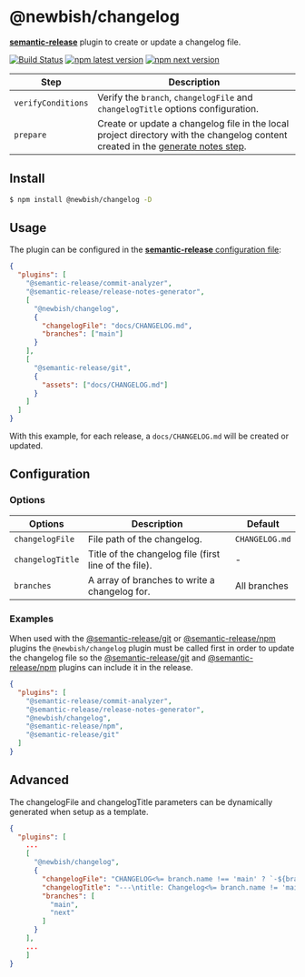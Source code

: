 # @newbish/changelog

[**semantic-release**](https://github.com/semantic-release/semantic-release) plugin to create or update a changelog file.

[![Build Status](https://github.com/semantic-release/changelog/workflows/Test/badge.svg)](https://github.com/semantic-release/changelog/actions?query=workflow%3ATest+branch%3Amaster) [![npm latest version](https://img.shields.io/npm/v/@semantic-release/changelog/latest.svg)](https://www.npmjs.com/package/@semantic-release/changelog)
[![npm next version](https://img.shields.io/npm/v/@semantic-release/changelog/next.svg)](https://www.npmjs.com/package/@semantic-release/changelog)

| Step               | Description                                                                                                                                                                                           |
| ------------------ | ----------------------------------------------------------------------------------------------------------------------------------------------------------------------------------------------------- |
| `verifyConditions` | Verify the `branch`, `changelogFile` and `changelogTitle` options configuration.                                                                                                                      |
| `prepare`          | Create or update a changelog file in the local project directory with the changelog content created in the [generate notes step](https://github.com/semantic-release/semantic-release#release-steps). |

## Install

```bash
$ npm install @newbish/changelog -D
```

## Usage

The plugin can be configured in the [**semantic-release** configuration file](https://github.com/semantic-release/semantic-release/blob/master/docs/usage/configuration.md#configuration):

```json
{
  "plugins": [
    "@semantic-release/commit-analyzer",
    "@semantic-release/release-notes-generator",
    [
      "@newbish/changelog",
      {
        "changelogFile": "docs/CHANGELOG.md",
        "branches": ["main"]
      }
    ],
    [
      "@semantic-release/git",
      {
        "assets": ["docs/CHANGELOG.md"]
      }
    ]
  ]
}
```

With this example, for each release, a `docs/CHANGELOG.md` will be created or updated.

## Configuration

### Options

| Options          | Description                                           | Default        |
| ---------------- | ----------------------------------------------------- | -------------- |
| `changelogFile`  | File path of the changelog.                           | `CHANGELOG.md` |
| `changelogTitle` | Title of the changelog file (first line of the file). | -              |
| `branches`       | A array of branches to write a changelog for.         | All branches   |

### Examples

When used with the [@semantic-release/git](https://github.com/semantic-release/git) or [@semantic-release/npm](https://github.com/semantic-release/npm) plugins the `@newbish/changelog` plugin must be called first in order to update the changelog file so the [@semantic-release/git](https://github.com/semantic-release/git) and [@semantic-release/npm](https://github.com/semantic-release/npm) plugins can include it in the release.

```json
{
  "plugins": [
    "@semantic-release/commit-analyzer",
    "@semantic-release/release-notes-generator",
    "@newbish/changelog",
    "@semantic-release/npm",
    "@semantic-release/git"
  ]
}
```

## Advanced

The changelogFile and changelogTitle parameters can be dynamically generated when setup as a template.

```json
{
  "plugins": [
    ...
    [
      "@newbish/changelog",
      {
        "changelogFile": "CHANGELOG<%= branch.name !== 'main' ? `-${branch.name}` : '' %>.md",
        "changelogTitle": "---\ntitle: Changelog<%= branch.name != 'main' ? '- Next Branch' : '' %>\n---",
        "branches": [
          "main",
          "next"
        ]
      }
    ],
    ...
    ]
}
```
